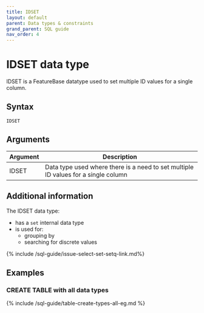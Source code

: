 ```yaml
---
title: IDSET
layout: default
parent: Data types & constraints
grand_parent: SQL guide
nav_order: 4
---
```


# IDSET data type

IDSET is a FeatureBase datatype used to set multiple ID values for a single column.

## Syntax

```
IDSET
```

## Arguments

| Argument | Description |
|---|---|
| IDSET | Data type used where there is a need to set multiple ID values for a single column |

## Additional information

The IDSET data type:
* has a `set` internal data type
* is used for:
  * grouping by
  * searching for discrete values

{% include /sql-guide/issue-select-set-setq-link.md%}

## Examples

### CREATE TABLE with all data types

{% include /sql-guide/table-create-types-all-eg.md %}
